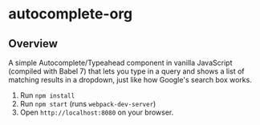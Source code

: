 # autocomplete-org

## Overview

A simple Autocomplete/Typeahead component in vanilla JavaScript
(compiled with Babel 7) that lets you type in a query and shows a list of
matching results in a dropdown, just like how Google's search box works.

1. Run `npm install`
2. Run `npm start` (runs `webpack-dev-server`)
3. Open `http://localhost:8080` on your browser.
